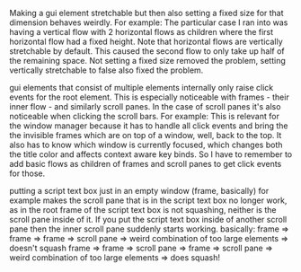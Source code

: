 
Making a gui element stretchable but then also setting a fixed size for that dimension behaves weirdly.
For example:
The particular case I ran into was having a vertical flow with 2 horizontal flows as children where the first horizontal flow had a fixed height. Note that horizontal flows are vertically stretchable by default. This caused the second flow to only take up half of the remaining space. Not setting a fixed size removed the problem, setting vertically stretchable to false also fixed the problem.

gui elements that consist of multiple elements internally only raise click events for the root element. This is especially noticeable with frames - their inner flow - and similarly scroll panes. In the case of scroll panes it's also noticeable when clicking the scroll bars.
For example:
This is relevant for the window manager because it has to handle all click events and bring the the invisible frames which are on top of a window, well, back to the top. It also has to know which window is currently focused, which changes both the title color and affects context aware key binds. So I have to remember to add basic flows as children of frames and scroll panes to get click events for those.

putting a script text box just in an empty window (frame, basically) for example makes the scroll pane that is in the script text box no longer work, as in the root frame of the script text box is not squashing, neither is the scroll pane inside of it. If you put the script text box inside of another scroll pane then the inner scroll pane suddenly starts working. basically:
frame => frame => frame => scroll pane => weird combination of too large elements => doesn't squash
frame => frame => scroll pane => frame => scroll pane => weird combination of too large elements => does squash!
